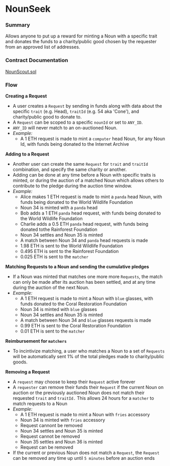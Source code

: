 # NounSeek

### Summary

Allows anyone to put up a reward for minting a Noun with a specific trait and donates the funds to a charity/public good chosen by the requester from an approved list of addresses.

### Contract Documentation

[NounScout.sol](/docs/src/src/NounScout.sol/contract.NounScout.md)

### Flow

**Creating a Request**

- A user creates a `Request` by sending in funds along with data about the specific `trait` (e.g. Head), `traitId` (e.g. 54 aka 'Cone'), and charity/public good to donate to.
- A `Request` can be scoped to a specific `nounId` or set to `ANY_ID`.
- `ANY_ID` will never match to an on-auctioned Noun.
- _Example:_
  - A 1 ETH request is made to mint a `computer` head Noun, for any Noun Id, with funds being donated to the Internet Archive

**Adding to a Request**

- Another user can create the same `Request` for `trait` and `traitId` combination, and specify the same charity or another.
- Adding can be done at any time before a Noun with specific traits is minted, or during the auction of a matched Noun which allows others to contribute to the pledge during the auction time window.
- _Example:_
  - Alice makes 1 ETH request is made to mint a `panda` head Noun, with funds being donated to the World Wildlife Foundation
  - Noun 34 is minted with a `panda` head
  - Bob adds a 1 ETH `panda` head request, with funds being donated to the World Wildlife Foundation
  - Charlie adds a 0.5 ETH `panda` head request, with funds being donated tothe Rainforest Foundation
  - Noun 34 settles and Noun 35 is minted
  - A match between Noun 34 and `panda` head requests is made
  - 1.98 ETH is sent to the World Wildlife Foundation
  - 0.495 ETH is sent to the Rainforest Foundation
  - 0.025 ETH is sent to the `matcher`

**Matching Requests to a Noun and sending the cumulative pledges**

- If a Noun was minted that matches one more more `Requests`, the match can only be made after its auction has been settled, and at any time during the auction of the next Noun.
- _Example:_
  - A 1 ETH request is made to mint a Noun with `blue` glasses, with funds donated to the Coral Restoration Foundation
  - Noun 34 is minted with `blue` glasses
  - Noun 34 settles and Noun 35 is minted
  - A match between Noun 34 and `blue` glasses requests is made
  - 0.99 ETH is sent to the Coral Restoration Foundation
  - 0.01 ETH is sent to the `matcher`

**Reimbursement for `matchers`**

- To incintivize matching, a user who matches a Noun to a set of `Requests` will be automatically sent 1% of the total pledges made to charity/public goods.

**Removing a Request**

- A `request` may choose to keep their `Request` active forever
- A `requester` can remove their funds their `Request` if the current Noun on auction or the previously auctioned Noun does not match their requested `trait` and `traitId.` This allows 24 hours for a `matcher` to match requests to a Noun
- _Example:_
  - A 1 ETH request is made to mint a Noun with `fries` accessory
  - Noun 34 is minted with `fries` accessory
  - Request cannont be removed
  - Noun 34 settles and Noun 35 is minted
  - Request cannot be removed
  - Noun 35 settles and Noun 36 is minted
  - Request can be removed
- If the current or previous Noun does not match a `Request`, the `Request` can be removed any time up until `5 minutes` before an auction ends
